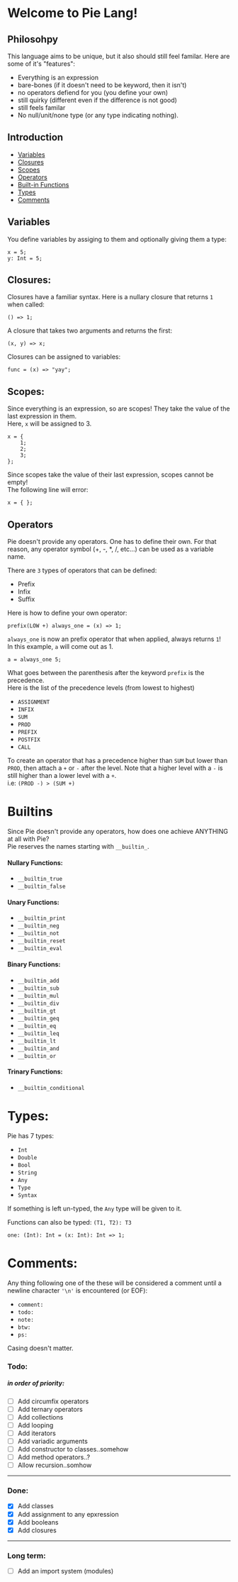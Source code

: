 # Welcome to Pie Lang!


## Philosohpy
This language aims to be unique, but it also should still feel familar. Here are some of it's "features":

- Everything is an expression
- bare-bones (if it doesn't need to be keyword, then it isn't)
- no operators defiend for you (you define your own)
- still quirky (different even if the difference is not good)
- still feels familar
- No null/unit/none type (or any type indicating nothing).

## Introduction
- [Variables](#Variables)
- [Closures](#Closures)
- [Scopes](#Scopes)
- [Operators](#Operators)
- [Built-in Functions](#Builtins)
- [Types](#Types)
- [Comments](#Comments)


## Variables
You define variables by assiging to them and optionally giving them a type:
```pie
x = 5;
y: Int = 5;
```


## Closures:
Closures have a familiar syntax.
Here is a nullary closure that returns `1` when called:
```pie
() => 1;
```
A closure that takes two arguments and returns the first:
```pie
(x, y) => x;
```
Closures can be assigned to variables:
```pie
func = (x) => "yay";
```

## Scopes:
Since everything is an expression, so are scopes! They take the value of the last expression in them.\
Here, `x` will be assigned to 3.
```pie
x = {
    1;
    2;
    3;
};
```
Since scopes take the value of their last expression, scopes cannot be empty!\
The following line will error:
```pie
x = { };
```
## Operators
Pie doesn't provide any operators. One has to define their own. For that reason, any operator symbol (+, -, *, /, etc...) can be used as a variable name.

There are `3` types of operators that can be defined:
- Prefix
- Infix
- Suffix

Here is how to define your own operator:
```pie
prefix(LOW +) always_one = (x) => 1;
```
`always_one` is now an prefix operator that when applied, always returns `1`!\
In this example, `a` will come out as 1.
```
a = always_one 5;
```

What goes between the parenthesis after the keyword `prefix` is the precedence.\
Here is the list of the precedence levels (from lowest to highest)
- `ASSIGNMENT`
- `INFIX`
- `SUM`
- `PROD`
- `PREFIX`
- `POSTFIX`
- `CALL`

To create an operator that has a precedence higher than `SUM` but lower than `PROD`, then attach a `+` or `-` after the level. Note that a higher level with a `-` is still higher than a lower level with a `+`.\
i.e: `(PROD -) > (SUM +)`


# Builtins
Since Pie doesn't provide any operators, how does one achieve ANYTHING at all with Pie?\
Pie reserves the names starting with `__builtin_`.

#### Nullary Functions:
- `__builtin_true`
- `__builtin_false`

#### Unary Functions:
- `__builtin_print`
- `__builtin_neg`
- `__builtin_not`
- `__builtin_reset`
- `__builtin_eval`

#### Binary Functions:
- `__builtin_add`
- `__builtin_sub`
- `__builtin_mul`
- `__builtin_div`
- `__builtin_gt`
- `__builtin_geq`
- `__builtin_eq`
- `__builtin_leq`
- `__builtin_lt`
- `__builtin_and`
- `__builtin_or`

#### Trinary Functions:
- `__builtin_conditional`


# Types:
Pie has 7 types:
- `Int`
- `Double`
- `Bool`
- `String`
- `Any`
- `Type`
- `Syntax`

If something is left un-typed, the `Any` type will be given to it.

Functions can also be typed: `(T1, T2): T3`
```pie
one: (Int): Int = (x: Int): Int => 1;
```


# Comments:
Any thing following one of the these will be considered a comment until a newline character `'\n'` is encountered (or EOF):
- `comment:`
- `todo:`
- `note:`
- `btw:`
- `ps:`

Casing doesn't matter.

### Todo:
##### in order of priority:
- [ ] Add circumfix operators
- [ ] Add ternary operators
- [ ] Add collections
- [ ] Add looping
- [ ] Add iterators
- [ ] Add variadic arguments
- [ ] Add constructor to classes..somehow
- [ ] Add method operators..?
- [ ] Allow recursion..somhow
---
### Done:
- [x] Add classes
- [x] Add assignment to any epxression
- [x] Add booleans
- [x] Add closures
---
### Long term:
- [ ] Add an import system (modules)